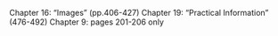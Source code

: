 Chapter 16: “Images” (pp.406-427)
Chapter 19: “Practical Information” (476-492)
Chapter 9: pages 201-206 only